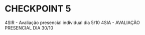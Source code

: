 # CHECKPOINT 5

4SIR - Avaliação presencial individual dia 5/10
4SIA - AVALIAÇÃO PRESENCIAL DIA 30/10